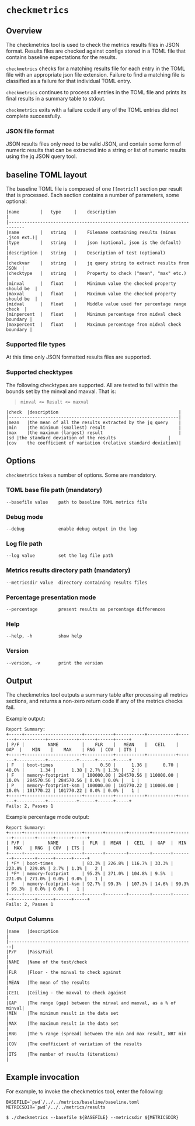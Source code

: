 # `checkmetrics`

## Overview

The checkmetrics tool is used to check the metrics results files in 
JSON format. Results files are checked against configs stored in a TOML
file that contains baseline expectations for the results.

`checkmetrics` checks for a matching results file for each entry in the
TOML file with an appropriate json file extension. Failure to find a matching
file is classified as a failure for that individual TOML entry.

`checkmetrics` continues to process all entries in the TOML file and prints its
final results in a summary table to stdout.

`checkmetrics` exits with a failure code if any of the TOML entries did not
complete successfully.

### JSON file format

JSON results files only need to be valid JSON, and contain some form of numeric results
that can be extracted into a string or list of numeric results using the jq JSON query tool.

## baseline TOML layout

The baseline TOML file is composed of one `[[metric]]` section per result that is processed.
Each section contains a number of parameters, some optional:

```
|name	     |   type	  |    description                                   | 
|----------------------------------------------------------------------------
|name	     |   string	  |    Filename containing results (minus .json ext.)|
|type	     |   string	  |    json (optional, json is the default)          |
|description |	 string	  |    Description of test (optional)                |
|checkvar    |	 string	  |    jq query string to extract results from JSON  |
|checktype   |	 string	  |    Property to check ("mean", "max" etc.)        |
|minval	     |   float	  |    Minimum value the checked property should be  |
|maxval	     |   float	  |    Maximum value the checked property should be  |
|midval	     |   float	  |    Middle value used for percentage range check  |
|minpercent  |	 float	  |    Minimum percentage from midval check boundary |
|maxpercent  |	 float	  |    Maximum percentage from midval check boundary |
```

### Supported file types

At this time only JSON formatted results files are supported.

### Supported checktypes

The following checktypes are supported. All are tested to fall within the bounds set by the minval
and maxval. That is:

> `minval <= Result <= maxval`

```
|check	|description                                              |
|-----------------------------------------------------------------|
|mean	|the mean of all the results extracted by the jq query    |
|min	|the minimum (smallest) result                            |
|max	|the maximum (largest) result                             |
|sd	|the standard deviation of the results                    |
|cov	the coefficient of variation (relative standard deviation)|
```

## Options

`checkmetrics` takes a number of options. Some are mandatory.

### TOML base file path (mandatory)

```
--basefile value    path to baseline TOML metrics file
```

### Debug mode

```
--debug             enable debug output in the log
```

### Log file path

```
--log value         set the log file path
```

### Metrics results directory path (mandatory)

```
--metricsdir value  directory containing results files
```

### Percentage presentation mode

```
--percentage        present results as percentage differences
```

### Help

```
--help, -h          show help
```

### Version

```
--version, -v       print the version
```

## Output

The checkmetrics tool outputs a summary table after processing all metrics sections, and returns
a non-zero return code if any of the metrics checks fail.

Example output:

```
Report Summary:
+-----+----------------------+-----------+-----------+-----------+-------+-----------+-----------+------+------+-----+
| P/F |         NAME         |    FLR    |   MEAN    |   CEIL    |  GAP  |    MIN    |    MAX    | RNG  | COV  | ITS |
+-----+----------------------+-----------+-----------+-----------+-------+-----------+-----------+------+------+-----+
| F   | boot-times           |      0.50 |      1.36 |      0.70 | 40.0% |      1.34 |      1.38 | 2.7% | 1.3% |   2 |
| F   | memory-footprint     | 100000.00 | 284570.56 | 110000.00 | 10.0% | 284570.56 | 284570.56 | 0.0% | 0.0% |   1 |
| P   | memory-footprint-ksm | 100000.00 | 101770.22 | 110000.00 | 10.0% | 101770.22 | 101770.22 | 0.0% | 0.0% |   1 |
+-----+----------------------+-----------+-----------+-----------+-------+-----------+-----------+------+------+-----+
Fails: 2, Passes 1
```

Example percentage mode output:

```
Report Summary:
+-----+----------------------+-------+--------+--------+-------+--------+--------+------+------+-----+
| P/F |         NAME         |  FLR  |  MEAN  |  CEIL  |  GAP  |  MIN   |  MAX   | RNG  | COV  | ITS |
+-----+----------------------+-------+--------+--------+-------+--------+--------+------+------+-----+
| *F* | boot-times           | 83.3% | 226.8% | 116.7% | 33.3% | 223.8% | 229.8% | 2.7% | 1.3% |   2 |
| *F* | memory-footprint     | 95.2% | 271.0% | 104.8% | 9.5%  | 271.0% | 271.0% | 0.0% | 0.0% |   1 |
| P   | memory-footprint-ksm | 92.7% | 99.3%  | 107.3% | 14.6% | 99.3%  | 99.3%  | 0.0% | 0.0% |   1 |
+-----+----------------------+-------+--------+--------+-------+--------+--------+------+------+-----+
Fails: 2, Passes 1
```

### Output Columns

```
|name	|description                                                    |
|-----------------------------------------------------------------------|
|P/F	|Pass/Fail                                                      |
|NAME	|Name of the test/check                                         |
|FLR	|Floor - the minval to check against                            |
|MEAN	|The mean of the results                                        |
|CEIL	|Ceiling - the maxval to check against                          |
|GAP	|The range (gap) between the minval and maxval, as a % of minval|
|MIN	|The minimum result in the data set                             |
|MAX	|The maximum result in the data set                             |
|RNG	|The % range (spread) between the min and max result, WRT min   |
|COV	|The coefficient of variation of the results                    |
|ITS	|The number of results (iterations)                             |
```

## Example invocation

For example, to invoke the checkmetrics tool, enter the following:

```
BASEFILE=`pwd`/../../metrics/baseline/baseline.toml
METRICSDIR=`pwd`/../../metrics/results

$ ./checkmetrics --basefile ${BASEFILE} --metricsdir ${METRICSDIR}
```
